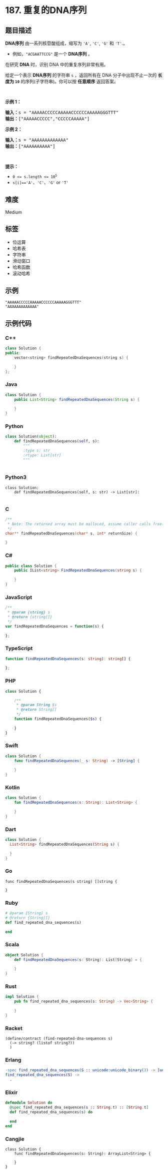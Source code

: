 # 187. 重复的DNA序列

## 题目描述

<p><strong>DNA序列</strong>&nbsp;由一系列核苷酸组成，缩写为<meta charset="UTF-8" />&nbsp;<code>'A'</code>,&nbsp;<code>'C'</code>,&nbsp;<code>'G'</code>&nbsp;和<meta charset="UTF-8" />&nbsp;<code>'T'</code>.。</p>

<ul>
	<li>例如，<meta charset="UTF-8" /><code>"ACGAATTCCG"</code>&nbsp;是一个 <strong>DNA序列</strong> 。</li>
</ul>

<p>在研究 <strong>DNA</strong> 时，识别 DNA 中的重复序列非常有用。</p>

<p>给定一个表示 <strong>DNA序列</strong> 的字符串 <code>s</code> ，返回所有在 DNA 分子中出现不止一次的&nbsp;<strong>长度为&nbsp;<code>10</code></strong>&nbsp;的序列(子字符串)。你可以按 <strong>任意顺序</strong> 返回答案。</p>

<p>&nbsp;</p>

<p><strong>示例 1：</strong></p>

<pre>
<strong>输入：</strong>s = "AAAAACCCCCAAAAACCCCCCAAAAAGGGTTT"
<strong>输出：</strong>["AAAAACCCCC","CCCCCAAAAA"]
</pre>

<p><strong>示例 2：</strong></p>

<pre>
<strong>输入：</strong>s = "AAAAAAAAAAAAA"
<strong>输出：</strong>["AAAAAAAAAA"]
</pre>

<p>&nbsp;</p>

<p><strong>提示：</strong></p>

<ul>
	<li><code>0 &lt;= s.length &lt;= 10<sup>5</sup></code></li>
	<li><code>s[i]</code><code>==</code><code>'A'</code>、<code>'C'</code>、<code>'G'</code>&nbsp;or&nbsp;<code>'T'</code></li>
</ul>


## 难度

Medium

## 标签

- 位运算
- 哈希表
- 字符串
- 滑动窗口
- 哈希函数
- 滚动哈希

## 示例

```
"AAAAACCCCCAAAAACCCCCCAAAAAGGGTTT"
"AAAAAAAAAAAAA"
```

## 示例代码

### C++

```cpp
class Solution {
public:
    vector<string> findRepeatedDnaSequences(string s) {
        
    }
};
```

### Java

```java
class Solution {
    public List<String> findRepeatedDnaSequences(String s) {
        
    }
}
```

### Python

```python
class Solution(object):
    def findRepeatedDnaSequences(self, s):
        """
        :type s: str
        :rtype: List[str]
        """
        
```

### Python3

```python3
class Solution:
    def findRepeatedDnaSequences(self, s: str) -> List[str]:
        
```

### C

```c
/**
 * Note: The returned array must be malloced, assume caller calls free().
 */
char** findRepeatedDnaSequences(char* s, int* returnSize) {
    
}
```

### C#

```csharp
public class Solution {
    public IList<string> FindRepeatedDnaSequences(string s) {
        
    }
}
```

### JavaScript

```javascript
/**
 * @param {string} s
 * @return {string[]}
 */
var findRepeatedDnaSequences = function(s) {
    
};
```

### TypeScript

```typescript
function findRepeatedDnaSequences(s: string): string[] {
    
};
```

### PHP

```php
class Solution {

    /**
     * @param String $s
     * @return String[]
     */
    function findRepeatedDnaSequences($s) {
        
    }
}
```

### Swift

```swift
class Solution {
    func findRepeatedDnaSequences(_ s: String) -> [String] {
        
    }
}
```

### Kotlin

```kotlin
class Solution {
    fun findRepeatedDnaSequences(s: String): List<String> {
        
    }
}
```

### Dart

```dart
class Solution {
  List<String> findRepeatedDnaSequences(String s) {
    
  }
}
```

### Go

```golang
func findRepeatedDnaSequences(s string) []string {
    
}
```

### Ruby

```ruby
# @param {String} s
# @return {String[]}
def find_repeated_dna_sequences(s)
    
end
```

### Scala

```scala
object Solution {
    def findRepeatedDnaSequences(s: String): List[String] = {
        
    }
}
```

### Rust

```rust
impl Solution {
    pub fn find_repeated_dna_sequences(s: String) -> Vec<String> {
        
    }
}
```

### Racket

```racket
(define/contract (find-repeated-dna-sequences s)
  (-> string? (listof string?))
  )
```

### Erlang

```erlang
-spec find_repeated_dna_sequences(S :: unicode:unicode_binary()) -> [unicode:unicode_binary()].
find_repeated_dna_sequences(S) ->
  .
```

### Elixir

```elixir
defmodule Solution do
  @spec find_repeated_dna_sequences(s :: String.t) :: [String.t]
  def find_repeated_dna_sequences(s) do
    
  end
end
```

### Cangjie

```cangjie
class Solution {
    func findRepeatedDnaSequences(s: String): ArrayList<String> {

    }
}
```


